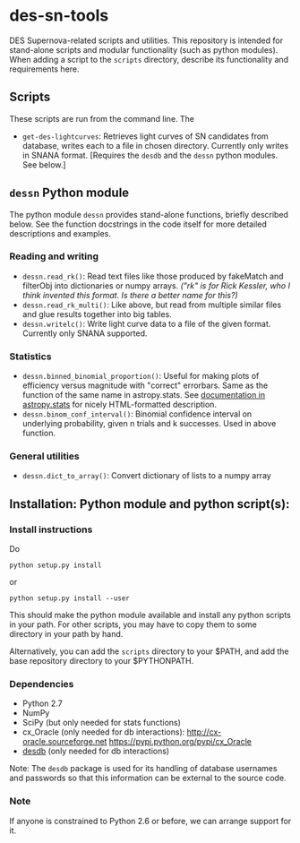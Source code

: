 des-sn-tools
============

DES Supernova-related scripts and utilities. This repository is intended for
stand-alone scripts and modular functionality (such as python modules). When
adding a script to the `scripts` directory, describe its functionality and
requirements here.

Scripts
-------

These scripts are run from the command line. The 

* `get-des-lightcurves`: Retrieves light curves of SN candidates from database,
  writes each to a file in chosen directory. Currently only writes in SNANA
  format. [Requires the `desdb` and the `dessn` python modules. See below.]


`dessn` Python module
---------------------

The python module `dessn` provides stand-alone functions, briefly
described below. See the function docstrings in the code itself for
more detailed descriptions and examples.

### Reading and writing

* `dessn.read_rk()`: Read text files like those produced by fakeMatch and
  filterObj into dictionaries or numpy arrays.
  _("rk" is for Rick Kessler, who I think invented this format.
  Is there a better name for this?)_
* `dessn.read_rk_multi()`: Like above, but read from multiple similar files
  and glue results together into big tables.
* `dessn.writelc()`: Write light curve data to a file of the given format.
  Currently only SNANA supported.

### Statistics

* `dessn.binned_binomial_proportion()`: Useful for making plots of efficiency
  versus magnitude with "correct" errorbars. Same as the function of the
  same name in astropy.stats. See
  [documentation in astropy.stats](http://astropy.readthedocs.org/en/latest/_generated/astropy.stats.funcs.binned_binom_proportion.html)
  for nicely HTML-formatted description.
* `dessn.binom_conf_interval()`: Binomial confidence interval on underlying
  probability, given n trials and k successes. Used in above function.

### General utilities

* `dessn.dict_to_array()`: Convert dictionary of lists to a numpy array


Installation: Python module and python script(s):
-------------------------------------------------

### Install instructions

Do

    python setup.py install

or

    python setup.py install --user

This should make the python module available and install any python scripts
in your path. For other scripts, you may have to copy them to some directory
in your path by hand.

Alternatively, you can add the `scripts` directory to your $PATH, and
add the base repository directory to your $PYTHONPATH.
 
### Dependencies

* Python 2.7
* NumPy
* SciPy (but only needed for stats functions)
* cx_Oracle (only needed for db interactions):
  http://cx-oracle.sourceforge.net
  https://pypi.python.org/pypi/cx_Oracle
* [desdb](https://github.com/esheldon/desdb)
  (only needed for db interactions)

Note: The `desdb` package is used for its handling of database usernames
and passwords so that this information can be external to the source code.

### Note

If anyone is constrained to Python 2.6 or before, we can arrange support for it.
